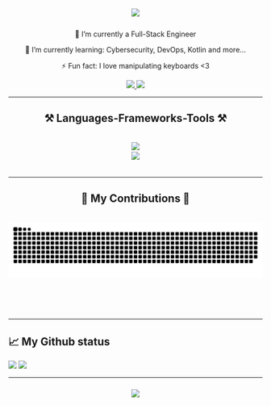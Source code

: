 <h1 align="center">
    <img src="https://readme-typing-svg.herokuapp.com/?font=Righteous&size=35&center=true&vCenter=true&width=500&height=70&duration=4000&lines=Hi+There!+👋;+I'm+Ayoub+KHOUADRI;" />
</h1>

<div align="center">
  
🔭 I’m currently a Full-Stack Engineer
  
🌱 I’m currently learning: Cybersecurity, DevOps, Kotlin and more...
  
⚡ Fun fact: I love manipulating keyboards <3
  
</div>
<div align="center"> 
  <a href="mailto:khouadriayoub@gmail.com">
    <img src="https://img.shields.io/badge/Gmail-333333?style=for-the-badge&logo=gmail&logoColor=red" />
  </a>
  <a href="https://www.linkedin.com/in/ayoubkhouadri/" target="_blank">
    <img src="https://img.shields.io/badge/LinkedIn-0077B5?style=for-the-badge&logo=linkedin&logoColor=white" target="_blank" />
  </a>
</div>

 <hr/>
 
<h2 align="center">⚒️ Languages-Frameworks-Tools ⚒️</h2>
<br/>
<div align="center">
    <img src="https://skillicons.dev/icons?i=nodejs,github,python,javascript,express,firebase,mongodb,c,java" /><br>
    <img src="https://skillicons.dev/icons?i=react,r,bootstrap,mui,mysql,flask,html,css,vscode,figma,git" />
</div>

<br/>

<hr/>

<div align="center">
  <h2>🐍 My Contributions 🐍</h2>
  <br>
  <img alt="snake eating my contributions" src="https://raw.githubusercontent.com/ayoubon1/ayoubon1/output/github-contribution-grid-snake.svg" />
  
  <br/><br/><br/>
</div>

<hr/>

## 📈 My Github status

<p align="left">
  <img width="43%" src="https://awesome-github-stats.azurewebsites.net/user-stats/ayoubon1?cardType=github&theme=radical" />
  <img width="48%" src="https://github-readme-streak-stats.herokuapp.com/?user=ayoubon1&theme=radical" />
</p>
<hr/>

<h3 align="center">
    <img src="https://readme-typing-svg.herokuapp.com/?font=Righteous&size=25&center=true&vCenter=true&width=500&height=70&duration=3000&lines=Thanks+for+visiting!+✌️;+Shoot+me+a+message+on+Linkedin!+;">
</h3>
